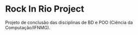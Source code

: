 # Rock In Rio Project

Projeto de conclusão das disciplinas de BD e POO (Ciência da Computação/IFNMG).
